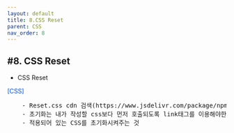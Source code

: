 ```yaml
---
layout: default
title: 8.CSS Reset
parent: CSS
nav_order: 8
---
```


## #8. CSS Reset
- CSS Reset

<p style="color: #004eff;">[CSS]</p>
<pre>
    - Reset.css cdn 검색(https://www.jsdelivr.com/package/npm/reset-css)
    - 초기화는 내가 작성할 css보다 먼저 호출되도록 link태그를 이용해야한다.
    - 적용되어 있는 CSS를 초기화시켜주는 것
</pre>


